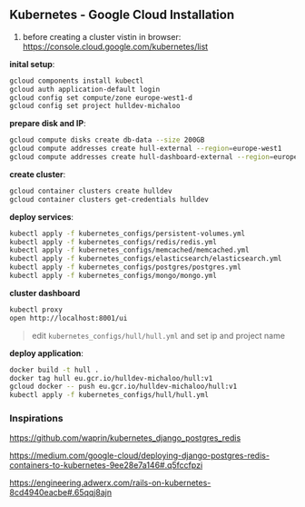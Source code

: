 ## Kubernetes - Google Cloud Installation

1. before creating a cluster vistin in browser:
https://console.cloud.google.com/kubernetes/list

**inital setup**:

```sh
gcloud components install kubectl
gcloud auth application-default login
gcloud config set compute/zone europe-west1-d
gcloud config set project hulldev-michaloo
```


**prepare disk and IP**:
```sh
gcloud compute disks create db-data --size 200GB
gcloud compute addresses create hull-external --region=europe-west1
gcloud compute addresses create hull-dashboard-external --region=europe-west1
```

**create cluster**:

```sh
gcloud container clusters create hulldev
gcloud container clusters get-credentials hulldev
```

**deploy services**:
```sh
kubectl apply -f kubernetes_configs/persistent-volumes.yml
kubectl apply -f kubernetes_configs/redis/redis.yml
kubectl apply -f kubernetes_configs/memcached/memcached.yml
kubectl apply -f kubernetes_configs/elasticsearch/elasticsearch.yml
kubectl apply -f kubernetes_configs/postgres/postgres.yml
kubectl apply -f kubernetes_configs/mongo/mongo.yml
```

**cluster dashboard**
```sh
kubectl proxy
open http://localhost:8001/ui
```

> edit `kubernetes_configs/hull/hull.yml` and set ip and project name

**deploy application**:
```sh
docker build -t hull .
docker tag hull eu.gcr.io/hulldev-michaloo/hull:v1
gcloud docker -- push eu.gcr.io/hulldev-michaloo/hull:v1
kubectl apply -f kubernetes_configs/hull/hull.yml
```



### Inspirations

https://github.com/waprin/kubernetes_django_postgres_redis

https://medium.com/google-cloud/deploying-django-postgres-redis-containers-to-kubernetes-9ee28e7a146#.q5fccfpzi

https://engineering.adwerx.com/rails-on-kubernetes-8cd4940eacbe#.65qqj8ajn
